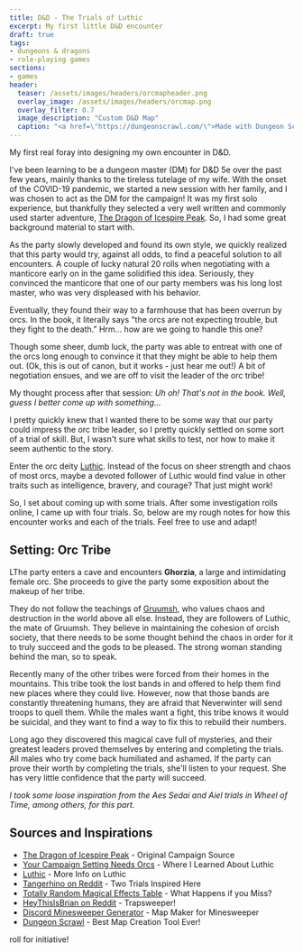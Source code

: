 ```yaml
---
title: D&D - The Trials of Luthic
excerpt: My first little D&D encounter
draft: true
tags:
- dungeons & dragons
- role-playing games
sections:
- games
header:
  teaser: /assets/images/headers/orcmapheader.png
  overlay_image: /assets/images/headers/orcmap.png
  overlay_filter: 0.7
  image_description: "Custom D&D Map"
  caption: "<a href=\"https://dungeonscrawl.com/\">Made with Dungeon Scrawl</a>"
---
```


My first real foray into designing my own encounter in D&D.

<!--more-->

I've been learning to be a dungeon master (DM) for D&D 5e over the past few years, mainly thanks to the tireless tutelage of my wife. With the onset of the COVID-19 pandemic, we started a new session with her family, and I was chosen to act as the DM for the campaign! It was my first solo experience, but thankfully they selected a very well written and commonly used starter adventure, [The Dragon of Icespire Peak](https://www.dndbeyond.com/sources/doip). So, I had some great background material to start with.

As the party slowly developed and found its own style, we quickly realized that this party would try, against all odds, to find a peaceful solution to all encounters. A couple of lucky natural 20 rolls when negotiating with a manticore early on in the game solidified this idea. Seriously, they convinced the manticore that one of our party members was his long lost master, who was very displeased with his behavior. 

Eventually, they found their way to a farmhouse that has been overrun by orcs. In the book, it literally says "the orcs are not expecting trouble, but they fight to the death." Hrm... how are we going to handle this one?

Though some sheer, dumb luck, the party was able to entreat with one of the orcs long enough to convince it that they might be able to help them out. (Ok, this is out of canon, but it works - just hear me out!) A bit of negotiation ensues, and we are off to visit the leader of the orc tribe!

My thought process after that session: _Uh oh! That's not in the book. Well, guess I better come up with something..._

I pretty quickly knew that I wanted there to be some way that our party could impress the orc tribe leader, so I pretty quickly settled on some sort of a trial of skill. But, I wasn't sure what skills to test, nor how to make it seem authentic to the story.

Enter the orc deity [Luthic](https://forgottenrealms.fandom.com/wiki/Luthic). Instead of the focus on sheer strength and chaos of most orcs, maybe a devoted follower of Luthic would find value in other traits such as intelligence, bravery, and courage? That just might work!

So, I set about coming up with some trials. After some investigation rolls online, I came up with four trials. So, below are my rough notes for how this encounter works and each of the trials. Feel free to use and adapt! 

## Setting: Orc Tribe

LThe party enters a cave and encounters **Ghorzia**, a large and intimidating female orc. She proceeds to give the party some exposition about the makeup of her tribe.

They do not follow the teachings of [Gruumsh](https://forgottenrealms.fandom.com/wiki/Gruumsh), who values chaos and destruction in the world above all else. Instead, they are followers of Luthic, the mate of Gruumsh. They believe in maintaining the cohesion of orcish society, that there needs to be some thought behind the chaos in order for it to truly succeed and the gods to be pleased. The strong woman standing behind the man, so to speak.

Recently many of the other tribes were forced from their homes in the mountains. This tribe took the lost bands in and offered to help them find new places where they could live. However, now that those bands are constantly threatening humans, they are afraid that Neverwinter will send troops to quell them. While the males want a fight, this tribe knows it would be suicidal, and they want to find a way to fix this to rebuild their numbers.

Long ago they discovered this magical cave full of mysteries, and their greatest leaders proved themselves by entering and completing the trials. All males who try come back humiliated and ashamed. If the party can prove their worth by completing the trials, she'll listen to your request. She has very little confidence that the party will succeed.

_I took some loose inspiration from the Aes Sedai and Aiel trials in Wheel of Time, among others, for this part._



## Sources and Inspirations
* [The Dragon of Icespire Peak](https://www.dndbeyond.com/sources/doip) - Original Campaign Source
* [Your Campaign Setting Needs Orcs](https://www.dndbeyond.com/posts/214-your-campaign-setting-needs-orcs) - Where I Learned About Luthic
* [Luthic](https://forgottenrealms.fandom.com/wiki/Luthic) - More Info on Luthic
* [Tangerhino on Reddit](https://www.reddit.com/r/DnD/comments/9djdrt/trial_ideas/e5i0zrl/) - Two Trials Inspired Here
* [Totally Random Magical Effects Table](http://www.angelfire.com/rpg2/vortexshadow/magic/unstablemagic.html) - What Happens if you Miss?
* [HeyThisIsBrian on Reddit](https://www.reddit.com/r/DnD/comments/65wp3c/100_dungeon_puzzles_mysteries_community_made/dgel5vx/) - Trapsweeper!
* [Discord Minesweeper Generator](https://jozsefsallai.github.io/discord-minesweeper-generator/) - Map Maker for Minesweeper
* [Dungeon Scrawl](https://dungeonscrawl.com/) - Best Map Creation Tool Ever!


<p class="custom__signature">roll for initiative!</p>
